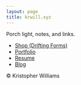 ```yaml
---
layout: page
title: krwill.xyz
---
```


Porch light, notes, and links.

* [Shop (Drifting Forms)](https://driftingforms.com)
* [Portfolio](https://kristopherwilliams.com/art)
* [Resume](https://kristopherwilliams.com/resume)
* [Blog](/blog)

© Kristopher Williams

